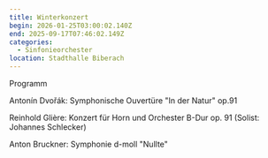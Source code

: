 ```yaml
---
title: Winterkonzert
begin: 2026-01-25T03:00:02.140Z
end: 2025-09-17T07:46:02.149Z
categories:
  - Sinfonieorchester
location: Stadthalle Biberach
---
```

Programm

Antonín Dvořák: Symphonische Ouvertüre "In der Natur" op.91

Reinhold Glière: Konzert für Horn und Orchester B-Dur op. 91 (Solist: Johannes Schlecker)

Anton Bruckner: Symphonie d-moll "Nullte"